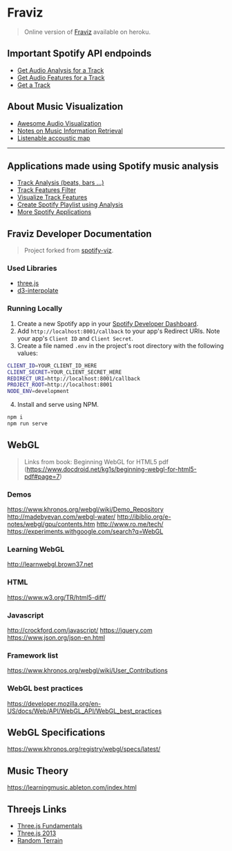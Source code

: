 # Fraviz
> Online version of [Fraviz](http://fraviz.herokuapp.com) available on heroku.

## Important Spotify API endpoinds

* [Get Audio Analysis for a Track](https://developer.spotify.com/documentation/web-api/reference/tracks/get-audio-analysis)
* [Get Audio Features for a Track](https://developer.spotify.com/documentation/web-api/reference/tracks/get-audio-features/)
* [Get a Track](https://developer.spotify.com/documentation/web-api/reference/tracks/get-track/)

## About Music Visualization

* [Awesome Audio Visualization](https://github.com/willianjusten/awesome-audio-visualization)
* [Notes on Music Information Retrieval](https://musicinformationretrieval.com)
* [Listenable accoustic map](http://everynoise.com)
---

## Applications made using Spotify music analysis

* [Track Analysis (beats, bars ...)](https://spotify-audio-analysis.glitch.me/analysis.html)
* [Track Features Filter](https://www.klangspektrum.digital/)
* [Visualize Track Features](https://spotify-audio-features.glitch.me)
* [Create Spotify Playlist using Analysis](http://smarterplaylists.playlistmachinery.com/)
* [More Spotify Applications](https://developer.spotify.com/community/showcase/)


## Fraviz Developer Documentation
> Project forked from [spotify-viz](https://github.com/zachwinter/spotify-viz).

### Used Libraries

* [three.js](https://github.com/mrdoob/three.js/)
* [d3-interpolate](https://github.com/d3/d3-interpolate)

### Running Locally

1. Create a new Spotify app in your [Spotify Developer Dashboard](https://developer.spotify.com/dashboard/).
2. Add `http://localhost:8001/callback` to your app's Redirect URIs. Note your app's `Client ID` and `Client Secret`.
3. Create a file named `.env` in the project's root directory with the following values:

```bash
CLIENT_ID=YOUR_CLIENT_ID_HERE
CLIENT_SECRET=YOUR_CLIENT_SECRET_HERE
REDIRECT_URI=http://localhost:8001/callback
PROJECT_ROOT=http://localhost:8001
NODE_ENV=development
```
4. Install and serve using NPM.
```bash
npm i
npm run serve
```
## WebGL 

> Links from book: Beginning WebGL for HTML5 pdf (https://www.docdroid.net/kg1s/beginning-webgl-for-html5-pdf#page=7)

### Demos
https://www.khronos.org/webgl/wiki/Demo_Repository
http://madebyevan.com/webgl-water/
http://ibiblio.org/e-notes/webgl/gpu/contents.htm
http://www.ro.me/tech/
https://experiments.withgoogle.com/search?q=WebGL


### Learning WebGL
http://learnwebgl.brown37.net

### HTML
https://www.w3.org/TR/html5-diff/

### Javascript
http://crockford.com/javascript/
https://jquery.com
https://www.json.org/json-en.html

### Framework list
https://www.khronos.org/webgl/wiki/User_Contributions

### WebGL best practices
https://developer.mozilla.org/en-US/docs/Web/API/WebGL_API/WebGL_best_practices

## WebGL Specifications
https://www.khronos.org/registry/webgl/specs/latest/

## Music Theory
https://learningmusic.ableton.com/index.html

## Threejs Links
  * [Three.js Fundamentals](https://threejsfundamentals.org)
  * [Three.js 2013](http://stemkoski.github.io/Three.js/#hello-world)
  * [Random Terrain](https://alteredqualia.com/three/examples/webgl_terrain_dynamic.html)
